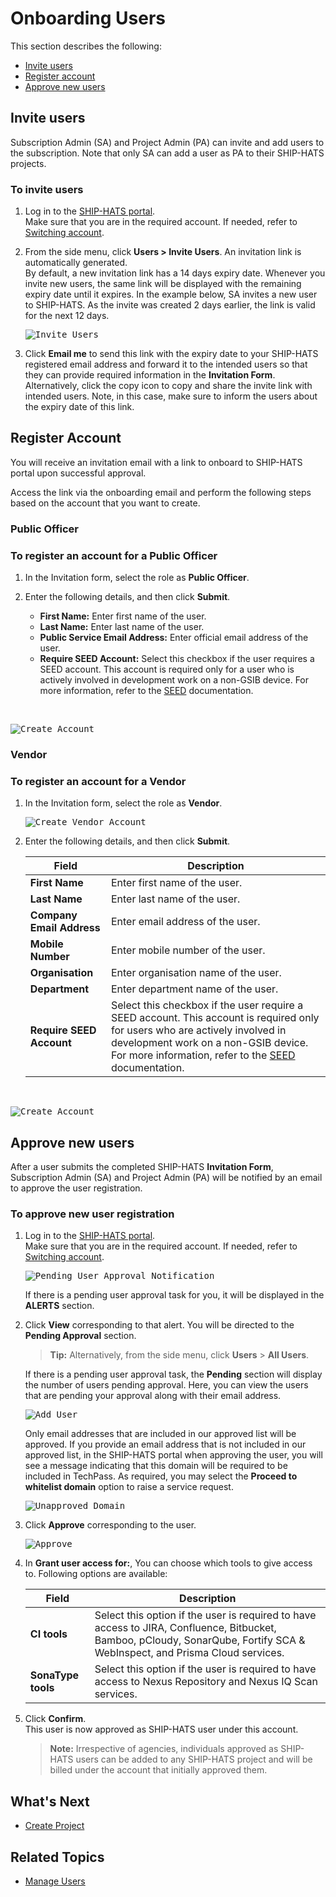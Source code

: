 # Onboarding Users



This section describes the following:
- [Invite users](#invite-users)
- [Register account](#register-account)
- [Approve new users](#approve-new-users)



## Invite users
Subscription Admin (SA) and Project Admin (PA) can invite and add users to the subscription. Note that only SA can add a user as PA to their SHIP-HATS projects.

### To invite users

1. Log in to the [SHIP-HATS portal](https://www.ship.gov.sg/).  
   Make sure that you are in the required account. If needed, refer to [Switching account](manage-account).

1. From the side menu, click **Users > Invite Users**. An invitation link is automatically generated.  
By default, a new invitation link has a 14 days expiry date.  Whenever you invite new users, the same link will be displayed with the remaining expiry date until it expires. In the example below, SA invites a new user to SHIP-HATS. As the invite was created 2 days earlier, the link is valid for the next 12 days.

   <kbd>![Invite Users](invite-users.png ':size=100%')</kbd>

1. Click **Email me** to send this link with the expiry date to your SHIP-HATS registered email address and forward it to the intended users so that they can provide required information in the **Invitation Form**.  
Alternatively, click the copy icon to copy and share the invite link with intended users. Note, in this case, make sure to inform the users about the expiry date of this link.

## Register Account
You will receive an invitation email with a link to onboard to SHIP-HATS portal upon successful approval. 

Access the link via the onboarding email and perform the following steps based on the account that you want to create. 

<!-- tabs:start -->


### **Public Officer**

### To register an account for a Public Officer

1. In the Invitation form, select the role as **Public Officer**. 

1. Enter the following details, and then click **Submit**.  

   - **First Name:** Enter first name of the user.
   - **Last Name:** Enter last name of the user.
   - **Public Service Email Address:** Enter official email address of the user.
   - **Require SEED Account:** Select this checkbox if the user requires a SEED account. This account is required only for a user who is actively involved in development work on a non-GSIB device. For more information, refer to the [SEED](https://docs.developer.tech.gov.sg/docs/security-suite-for-engineering-endpoint-devices/#/) documentation.  
<br />

   <kbd>![Create Account](create-account.png ':size=100%')</kbd>

### **Vendor**

### To register an account for a Vendor

1. In the Invitation form, select the role as **Vendor**.  

   <kbd>![Create Vendor Account](new-account-vendor.png ':size=60%')</kbd>
1. Enter the following details, and then click **Submit**.  

   |Field|Description|
   |---|---|
   |**First Name**| Enter first name of the user.
   |**Last Name**| Enter last name  of the user.
   |**Company Email Address**| Enter email address of the user. 
   |**Mobile Number**| Enter mobile number of the user.
   | **Organisation**| Enter organisation name of the user. 
   | **Department** |Enter department name of the user.
   | **Require SEED Account**| Select this checkbox if the user require a SEED account. This account is required only for users who are actively involved in development work on a non-GSIB device. For more information, refer to the [SEED](https://docs.developer.tech.gov.sg/docs/security-suite-for-engineering-endpoint-devices/#/) documentation.  
<br />
   
   <kbd>![Create Account](create-vendor-account.png ':size=100%')</kbd>

<!-- tabs:end -->


## Approve new users
After a user submits the completed SHIP-HATS **Invitation Form**, Subscription Admin (SA) and Project Admin (PA) will be notified by an email to approve the user registration.

### To approve new user registration
1. Log in to the [SHIP-HATS portal](https://www.ship.gov.sg/).  
   Make sure that you are in the required account. If needed, refer to [Switching account](manage-account).

   <kbd>![Pending User Approval Notification](pending_user_approval_notification.png ':size=100%')</kbd>

   If there is a pending user approval task for you, it will be displayed in the **ALERTS** section.  

2. Click **View** corresponding to that alert. You will be directed to the **Pending Approval** section.

   >**Tip:** Alternatively, from the side menu, click **Users** > **All Users**. 
   
   If there is a pending user approval task, the **Pending** section will display the number of users pending approval. Here, you can view the users that are pending your approval along with their email address.  

   <kbd>![Add User](tp-add-user.png ':size=100%')</kbd>   
    
   Only email addresses that are included in our approved list will be approved. If you provide an email address that is not included in our approved list, in the SHIP-HATS portal when approving the user, you will see a message indicating that this domain will be required to be included in TechPass. As required, you may select the **Proceed to whitelist domain** option to raise a service request. 
   
   <kbd>![Unapproved Domain](vendor-unapproved-user-domain.png ':size=100%')</kbd>

3. Click **Approve** corresponding to the user.

   <kbd>![Approve](tp-approve-user.png ':size=100%')</kbd>

4. In **Grant user access for:**, You can choose which tools to give access to. Following options are available:
   
   |Field|Description|
   |---|---|
   |**CI tools**| Select this option if the user is required to have access to JIRA, Confluence, Bitbucket, Bamboo, pCloudy, SonarQube, Fortify SCA & WebInspect, and Prisma Cloud services.
   |**SonaType tools**| Select this option if the user is required to have access to Nexus Repository and Nexus IQ Scan services.  

1. Click **Confirm**.  
This user is now approved as SHIP-HATS user under this account.

   >**Note:** Irrespective of agencies, individuals approved as SHIP-HATS users can be added to any SHIP-HATS project and will be billed under the account that initially approved them.  

## What's Next
- [Create Project](manage-projects)

## Related Topics
- [Manage Users](manage-users)